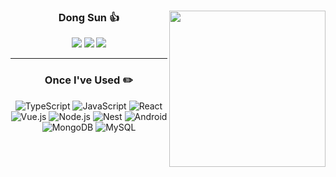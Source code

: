 
<div align="center">
  
  <img align="right" style="height: 250px" src="https://github-readme-stats.vercel.app/api/top-langs/?username=dongsun1&theme=dracula&exclude_repo=Computer-Science-Engineering&layout=compact&langs_count=10"/>
  
  ### Dong Sun 👍
  
  <a href = "https://velog.io/@le12352"><img src="https://img.shields.io/badge/Velog-20C997?style=flat-square&logo=velog&logoColor=white"/></a> 
  <a href = "https://bit.ly/3zl6baa"><img src="https://img.shields.io/badge/Notion-000000?style=flat-square&logo=notion&logoColor=white"/></a>
  <a href="https://solved.ac/le12352"><img src="http://mazassumnida.wtf/api/mini/generate_badge?boj=le12352"/></a>
  
  ---
  
  ### Once I've Used ✏️
  <img alt="TypeScript" src ="https://img.shields.io/badge/TypeScript-3178C6.svg?&style=for-the-badge&logo=TypeScript&logoColor=black"/> 
  <img alt="JavaScript" src ="https://img.shields.io/badge/JavaScript-F7DF1E.svg?&style=for-the-badge&logo=JavaScript&logoColor=black"/>
  <img alt="React" src ="https://img.shields.io/badge/React-61DAFB.svg?&style=for-the-badge&logo=React&logoColor=white"/>
  <img alt="Vue.js" src ="https://img.shields.io/badge/Vue.js-4FC08D.svg?&style=for-the-badge&logo=Vue.js&logoColor=white"/>
  <img alt="Node.js" src ="https://img.shields.io/badge/Node.js-339933.svg?&style=for-the-badge&logo=Node.js&logoColor=black"/>
  <img alt="Nest" src ="https://img.shields.io/badge/Nest-E0234E.svg?&style=for-the-badge&logo=NestJs&logoColor=white"/>
  <img alt="Android" src ="https://img.shields.io/badge/Android-3DDC84.svg?&style=for-the-badge&logo=Android&logoColor=white"/>
  <img alt="MongoDB" src ="https://img.shields.io/badge/MongoDB-47A248.svg?&style=for-the-badge&logo=MongoDB&logoColor=white"/>
  <img alt="MySQL" src ="https://img.shields.io/badge/MySQL-4479A1.svg?&style=for-the-badge&logo=MySQL&logoColor=white"/>
</div>
